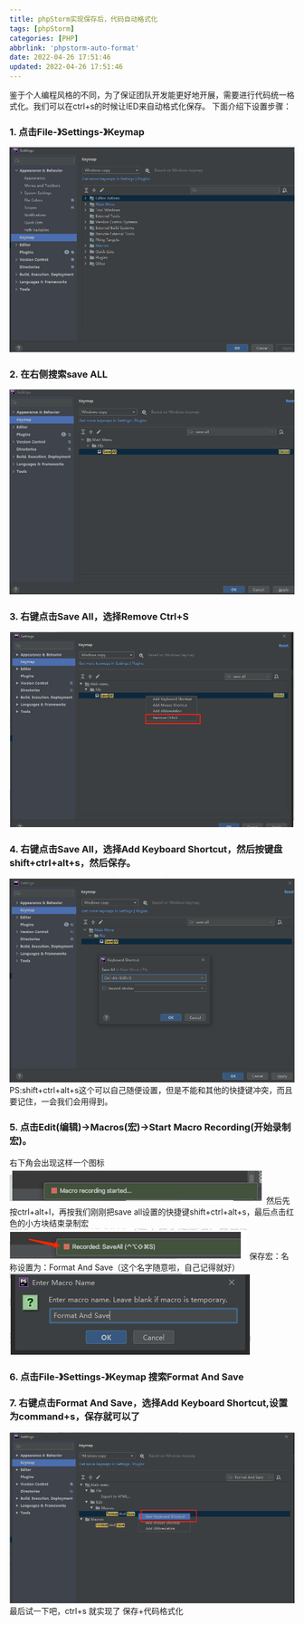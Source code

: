 ```yaml
---
title: phpStorm实现保存后，代码自动格式化
tags: [phpStorm]
categories: [PHP]
abbrlink: 'phpstorm-auto-format'
date: 2022-04-26 17:51:46
updated: 2022-04-26 17:51:46
---
```

鉴于个人编程风格的不同，为了保证团队开发能更好地开展，需要进行代码统一格式化。我们可以在ctrl+s的时候让IED来自动格式化保存。
下面介绍下设置步骤：
### 1. 点击File-》Settings-》Keymap
![](/images/phpstorm_auth_format_1.png)

### 2. 在右侧搜索save ALL
![](/images/phpstorm_auth_format_2.png)

### 3. 右键点击Save All，选择Remove Ctrl+S
![](/images/phpstorm_auth_format_3.png)

### 4. 右键点击Save All，选择Add Keyboard Shortcut，然后按键盘shift+ctrl+alt+s，然后保存。
![](/images/phpstorm_auth_format_4.png)
PS:shift+ctrl+alt+s这个可以自己随便设置，但是不能和其他的快捷键冲突，而且要记住，一会我们会用得到。

### 5. 点击Edit(编辑)->Macros(宏)->Start Macro Recording(开始录制宏)。
右下角会出现这样一个图标
![](/images/phpstorm_auth_format_5.png)
然后先按ctrl+alt+l，再按我们刚刚把save  all设置的快捷键shift+ctrl+alt+s，最后点击红色的小方块结束录制宏
![](/images/phpstorm_auth_format_6.png)
保存宏：名称设置为：Format And Save（这个名字随意啦，自己记得就好）
![](/images/phpstorm_auth_format_7.png)

### 6. 点击File-》Settings-》Keymap  搜索Format And Save

### 7. 右键点击Format And Save，选择Add Keyboard Shortcut,设置为command+s，保存就可以了
![](/images/phpstorm_auth_format_8.png)
最后试一下吧，ctrl+s 就实现了 保存+代码格式化